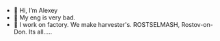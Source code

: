 - 👋 Hi, I’m Alexey
- 👀 My eng is very bad.
- 🌱 I work on factory. We make harvester's. ROSTSELMASH, Rostov-on-Don.
Its all.....
